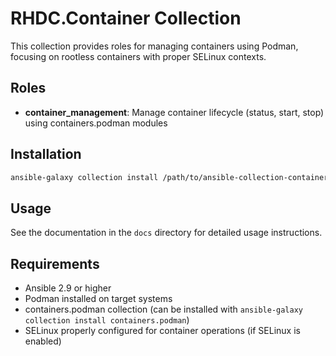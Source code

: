 # RHDC.Container Collection

This collection provides roles for managing containers using Podman, focusing on rootless containers with proper SELinux contexts.

## Roles

- **container_management**: Manage container lifecycle (status, start, stop) using containers.podman modules

## Installation

```bash
ansible-galaxy collection install /path/to/ansible-collection-container -f
```

## Usage

See the documentation in the `docs` directory for detailed usage instructions.

## Requirements

- Ansible 2.9 or higher
- Podman installed on target systems
- containers.podman collection (can be installed with `ansible-galaxy collection install containers.podman`)
- SELinux properly configured for container operations (if SELinux is enabled)
